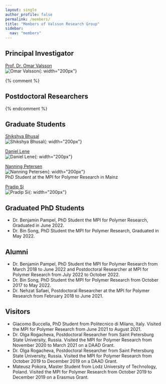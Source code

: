 ```yaml
---
layout: single
author_profile: false
permalink: /members/
title: "Members of Valsson Research Group"
sidebar:
  nav: "members"
---
```



## Principal Investigator
[Prof. Dr. Omar Valsson]({{site.url}}/members/omar-valsson)    
![Omar Valsson]({{site.url}}/assets/images/OmarValsson.jpg){: width="200px"}

{% comment %}
## Postdoctoral Researchers
{% endcomment %}

## Graduate Students

[Shikshya Bhusal]({{site.url}}/members/shikshya-bhusal)   
![Shikshya Bhusal]({{site.url}}/assets/images/ShikshyaBhusal.jpg){: width="200px"}

[Daniel Lene]({{site.url}}/members/daniel-lene)   
![Daniel Lene]({{site.url}}/assets/images/DanielLene.jpg){: width="200px"}

[Nanning Petersen]({{site.url}}/members/nanning-petersen)   
![Nanning Petersen]({{site.url}}/assets/images/NanningPetersen.jpg){: width="200px"}  
PhD Student at the MPI for Polymer Research in Mainz

[Pradip Si]({{site.url}}/members/pradip-si)   
![Pradip Si]({{site.url}}/assets/images/PradipSi.jpg){: width="200px"}


## Graduated PhD Students
- Dr. Benjamin Pampel, PhD Student the MPI for Polymer Research, Graduated in June 2022.
- Dr. Bin Song, PhD Student the MPI for Polymer Research, Graduated in May 2022.

## Alumni
- Dr. Benjamin Pampel, PhD Student the MPI for Polymer Research from March 2018 to June 2022 and Postdoctoral Researcher at MPI for Polymer Research from July 2022 to October 2022.
- Dr. Bin Song, PhD Student the MPI for Polymer Research from October 2017 to May 2022.
- Dr. Nehzat Safaei, Postdoctoral Researcher at the MPI for Polymer Research from February 2018 to June 2021.


## Visitors

- Giacomo Buccella, PhD Student from Politecnico di Milano, Italy. Visited the MPI for Polymer Research from June 2021 to August 2021.  
- Dr. Olga Rogacheva, Postdoctoral Researcher from Saint Petersburg State University, Russia. Visited the MPI for Polymer Research from November 2020 to March 2021 on a DAAD Grant.
- Dr. Olga Rogacheva, Postdoctoral Researcher from Saint Petersburg State University, Russia. Visited the MPI for Polymer Research from October 2019 to December 2019 on a DAAD Grant.
- Mateusz Pokora, Master Student from Lodz University of Technology, Poland. Visited the MPI for Polymer Research from October 2019 to December 2019 on a Erasmus Grant.
